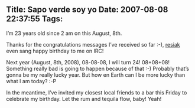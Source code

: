 Title: Sapo verde soy yo
Date: 2007-08-08 22:37:55
Tags: 
---
<p>I’m 23 years old since 2 am on this August, 8th.</p>
<p>
Thanks for the congratulations messages I’ve received so far :-), <a href="http://www.willthompson.co.uk/" target="_blank">resiak</a> even sang happy birthday to me on IRC!

Next year (August, 8th, 2008), 08-08-08, I will turn 24! 08+08+08! Something really bad is going to happen because of that :-) Probably that’s gonna be my really lucky year. But how en Earth can I be more lucky than what I am today? :-P

In the meantime, I’ve invited my closest local friends to a bar this Friday to celebrate my birthday. Let the rum and tequila flow, baby! Yeah! </p>
